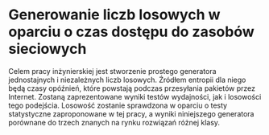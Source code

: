 # Generowanie liczb losowych w oparciu o czas dostępu do zasobów sieciowych
Celem pracy inżynierskiej jest stworzenie prostego generatora jednostajnych i niezależnych liczb losowych. Źródłem entropii dla niego będą czasy opóźnień, które powstają podczas przesyłania pakietów przez Internet. Zostaną zaprezentowane wyniki testów wydajności, jak i losowości tego podejścia. Losowość zostanie sprawdzona w oparciu o testy statystyczne zaproponowane w tej pracy, a wyniki niniejszego generatora porównane do trzech znanych na rynku rozwiązań różnej klasy.
